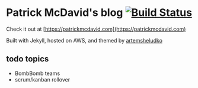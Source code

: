 # Patrick McDavid's blog [![Build Status](https://travis-ci.org/ehippy/blog.svg?branch=master)](https://travis-ci.org/ehippy/blog)

Check it out at [https://patrickmcdavid.com](https://patrickmcdavid.com)

Built with Jekyll, hosted on AWS, and themed by [artemsheludko](https://artemsheludko.github.io/adam-blog/)

## todo topics

 - BombBomb teams
 - scrum/kanban rollover